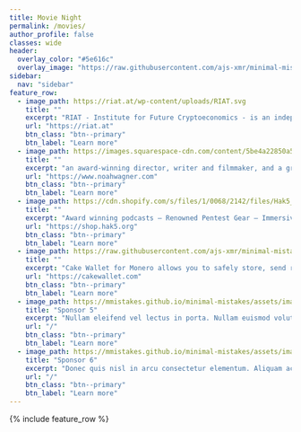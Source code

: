 ```yaml
---
title: Movie Night
permalink: /movies/
author_profile: false
classes: wide
header:
  overlay_color: "#5e616c"
  overlay_image: "https://raw.githubusercontent.com/ajs-xmr/minimal-mistakes/master/assets/images/berlin-banner.jpg"
sidebar:
  nav: "sidebar"
feature_row:
  - image_path: https://riat.at/wp-content/uploads/RIAT.svg
    title: ""
    excerpt: "RIAT - Institute for Future Cryptoeconomics - is an independent organisation established in Vienna in 2012. It consists of an international network of researchers, developers and experimentalists who seek to advance the adoption of cryptography and privacy technology across disciplines."
    url: "https://riat.at"
    btn_class: "btn--primary"
    btn_label: "Learn more"
  - image_path: https://images.squarespace-cdn.com/content/5be4a22850a54f11a461166d/1547790855152-90R77T1M2C1PPWUUDE8I/Logo-4+dark.png
    title: ""
    excerpt: "an award-winning director, writer and filmmaker, and a graduate of NYU’s Tisch School of the Arts. Noah specializes in ‘grounded genre’ – everything from science fiction to magical realism, moody atmosphere to playful whimsy, and any permutation in between – but always building a world rooted in our own. Through a lyrical lens and an eye for the absurd, he always seeks the truth and believes a good story is as strong as its characters are relatable."
    url: "https://www.noahwagner.com"
    btn_class: "btn--primary"
    btn_label: "Learn more"
  - image_path: https://cdn.shopify.com/s/files/1/0068/2142/files/Hak5_White-1024x576.png
    title: ""
    excerpt: "Award winning podcasts – Renowned Pentest Gear – Immersive Infosec Training. We love to hack, and we're inspired by the open & supportive nature of the hacker culture. At Hak5 we're committed to elevating the information security industry, by educating, equipping and encouraging this all-inclusive community – one where all hackers belong."
    url: "https://shop.hak5.org"
    btn_class: "btn--primary"
    btn_label: "Learn more"
  - image_path: https://raw.githubusercontent.com/ajs-xmr/minimal-mistakes/master/assets/images/cakewallet.jpg
    title: ""
    excerpt: "Cake Wallet for Monero allows you to safely store, send receive and exchange your Monero, with a built-in exchange for Monero, Bitcoin, Litecoin, Ethereum, Bitcoin Cash, and Dash."
    url: "https://cakewallet.com"
    btn_class: "btn--primary"
    btn_label: "Learn more"
  - image_path: https://mmistakes.github.io/minimal-mistakes/assets/images/mm-customizable-feature.png
    title: "Sponsor 5"
    excerpt: "Nullam eleifend vel lectus in porta. Nullam euismod volutpat congue. Fusce at nunc nibh."
    url: "/"
    btn_class: "btn--primary"
    btn_label: "Learn more"
  - image_path: https://mmistakes.github.io/minimal-mistakes/assets/images/mm-customizable-feature.png
    title: "Sponsor 6"
    excerpt: "Donec quis nisl in arcu consectetur elementum. Aliquam ac risus nulla."
    url: "/"
    btn_class: "btn--primary"
    btn_label: "Learn more"
---
```


{% include feature_row %}
